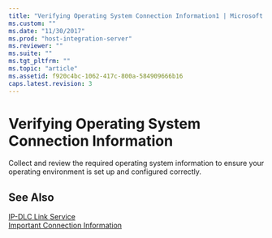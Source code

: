 ```yaml
---
title: "Verifying Operating System Connection Information1 | Microsoft Docs"
ms.custom: ""
ms.date: "11/30/2017"
ms.prod: "host-integration-server"
ms.reviewer: ""
ms.suite: ""
ms.tgt_pltfrm: ""
ms.topic: "article"
ms.assetid: f920c4bc-1062-417c-800a-584909666b16
caps.latest.revision: 3
---
```

# Verifying Operating System Connection Information
Collect and review the required operating system information to ensure your operating environment is set up and configured correctly.  
  
## See Also  
 [IP-DLC Link Service](../HIS2010/ip-dlc-link-service1.md)   
 [Important Connection Information](../HIS2010/important-connection-information1.md)